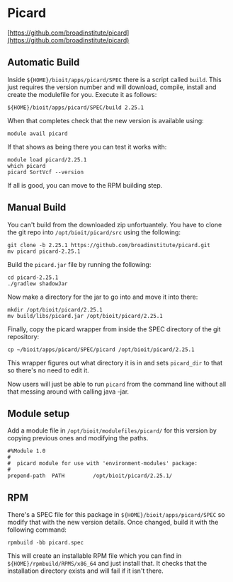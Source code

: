 # Picard

[https://github.com/broadinstitute/picard](https://github.com/broadinstitute/picard)

## Automatic Build

Inside `${HOME}/bioit/apps/picard/SPEC` there is a script called `build`. This just requires the version number and will download, compile, install and create the modulefile for you. Execute it as follows:

    ${HOME}/bioit/apps/picard/SPEC/build 2.25.1

When that completes check that the new version is available using:

    module avail picard

If that shows as being there you can test it works with:

    module load picard/2.25.1
    which picard
    picard SortVcf --version

If all is good, you can move to the RPM building step.

## Manual Build

You can't build from the downloaded zip unfortuantely. You have to clone the git repo into `/opt/bioit/picard/src` using the following:

    git clone -b 2.25.1 https://github.com/broadinstitute/picard.git
    mv picard picard-2.25.1

Build the `picard.jar` file by running the following:

    cd picard-2.25.1
    ./gradlew shadowJar

Now make a directory for the jar to go into and move it into there:

    mkdir /opt/bioit/picard/2.25.1
    mv build/libs/picard.jar /opt/bioit/picard/2.25.1

Finally, copy the picard wrapper from inside the SPEC directory of the git repository:

    cp ~/bioit/apps/picard/SPEC/picard /opt/bioit/picard/2.25.1

This wrapper figures out what directory it is in and sets `picard_dir` to that so there's no need to edit it.

Now users will just be able to run `picard` from the command line without all that messing around with calling java -jar.

## Module setup

Add a module file in `/opt/bioit/modulefiles/picard/` for this version by copying previous ones and modifying the paths.

    #%Module 1.0
    #
    #  picard module for use with 'environment-modules' package:
    #
    prepend-path  PATH         /opt/bioit/picard/2.25.1/

## RPM

There's a SPEC file for this package in `${HOME}/bioit/apps/picard/SPEC` so modify that with the new version details. Once changed, build it with the following command:

    rpmbuild -bb picard.spec

This will create an installable RPM file which you can find in `${HOME}/rpmbuild/RPMS/x86_64` and just install that. It checks that the installation directory exists and will fail if it isn't there.
